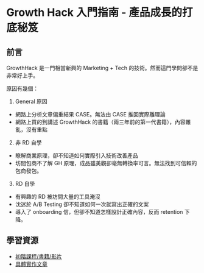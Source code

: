 # Growth Hack 入門指南 - 產品成長的打底秘笈


## 前言

GrowthHack 是一門相當新興的 Marketing + Tech 的技術。然而這門學問卻不是非常好上手。

原因有幾個：


1) General 原因

* 網路上分析文章偏重結果 CASE。無法由 CASE 推回實際離理論
* 網路上買的到講述 GrowthHack 的書籍（兩三年前的第一代書籍），內容雜亂，沒有重點


2) 非 RD 自學

* 瞭解商業原理，卻不知道如何實際引入技術改善產品
* 坊間包商不了解 GH 原理，成品雖美觀卻毫無轉換率可言。無法找到可信賴的包商發包。

3) RD 自學

* 有興趣的 RD 被坊間大量的工具淹沒
* 沈迷於 A/B Testing 卻不知道如何一次就寫出正確的文案
* 導入了 onboarding 信，但卻不知道怎樣設計正確內容，反而 retention 下降。


## 學習資源

* [初階課程/書籍/影片](articles.md)
* [具體實作文章](articles.md)